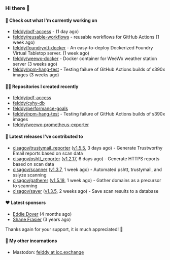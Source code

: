 ### Hi there 👋

#### 👷 Check out what I'm currently working on

- [felddy/pdf-access](https://github.com/felddy/pdf-access) -  (1 day ago)
- [felddy/reusable-workflows](https://github.com/felddy/reusable-workflows) - reusable workflows for GitHub Actions (1 week ago)
- [felddy/foundryvtt-docker](https://github.com/felddy/foundryvtt-docker) - An easy-to-deploy Dockerized Foundry Virtual Tabletop server. (1 week ago)
- [felddy/weewx-docker](https://github.com/felddy/weewx-docker) - Docker container for WeeWx weather station server (3 weeks ago)
- [felddy/npm-hang-test](https://github.com/felddy/npm-hang-test) - Testing failure of GitHub Actions builds of s390x images (3 weeks ago)

#### 👨‍💻 Repositories I created recently

- [felddy/pdf-access](https://github.com/felddy/pdf-access)
- [felddy/cyhy-db](https://github.com/felddy/cyhy-db)
- [felddy/performance-goals](https://github.com/felddy/performance-goals)
- [felddy/npm-hang-test](https://github.com/felddy/npm-hang-test) - Testing failure of GitHub Actions builds of s390x images
- [felddy/weewx-prometheus-exporter](https://github.com/felddy/weewx-prometheus-exporter)

#### 🚀 Latest releases I've contributed to

- [cisagov/trustymail_reporter](https://github.com/cisagov/trustymail_reporter) ([v1.5.5](https://github.com/cisagov/trustymail_reporter/releases/tag/v1.5.5), 3 days ago) - Generate Trustworthy Email reports based on scan data
- [cisagov/pshtt_reporter](https://github.com/cisagov/pshtt_reporter) ([v1.2.17](https://github.com/cisagov/pshtt_reporter/releases/tag/v1.2.17), 6 days ago) - Generate HTTPS reports based on scan data
- [cisagov/scanner](https://github.com/cisagov/scanner) ([v1.3.7](https://github.com/cisagov/scanner/releases/tag/v1.3.7), 1 week ago) - Automated pshtt, trustymail, and sslyze scanning
- [cisagov/gatherer](https://github.com/cisagov/gatherer) ([v1.5.18](https://github.com/cisagov/gatherer/releases/tag/v1.5.18), 1 week ago) - Gather domains as a precursor to scanning
- [cisagov/saver](https://github.com/cisagov/saver) ([v1.3.5](https://github.com/cisagov/saver/releases/tag/v1.3.5), 2 weeks ago) - Save scan results to a database

#### ❤️ Latest sponsors
- [Eddie Dover](https://github.com/EddieDover) (4 months ago)
- [Shane Frasier](https://github.com/jsf9k) (3 years ago)

Thanks again for your support, it is much appreciated! 🙏

#### 🐋 My other incarnations
- Mastodon: <a rel="me" href="https://ioc.exchange/@felddy">felddy at ioc.exchange</a>
